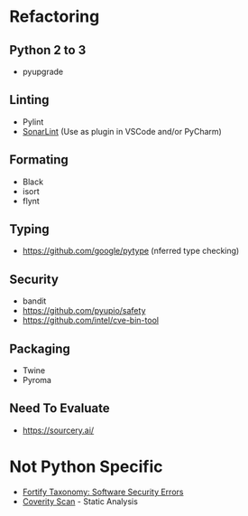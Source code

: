 # Refactoring

## Python 2 to 3
* pyupgrade

## Linting
* Pylint
* [SonarLint](https://www.sonarlint.org/) (Use as plugin in VSCode and/or PyCharm)

## Formating
* Black
* isort
* flynt

## Typing
* https://github.com/google/pytype (nferred type checking)

## Security
* bandit
* https://github.com/pyupio/safety
* https://github.com/intel/cve-bin-tool

## Packaging
* Twine
* Pyroma

## Need To Evaluate
* https://sourcery.ai/

# Not Python Specific
* [Fortify Taxonomy: Software Security Errors](https://vulncat.fortify.com/)
* [Coverity Scan](https://scan.coverity.com/) - Static Analysis
<!--stackedit_data:
eyJoaXN0b3J5IjpbLTE1OTAzODIzMDMsLTY2NDcxNDAyMF19
-->